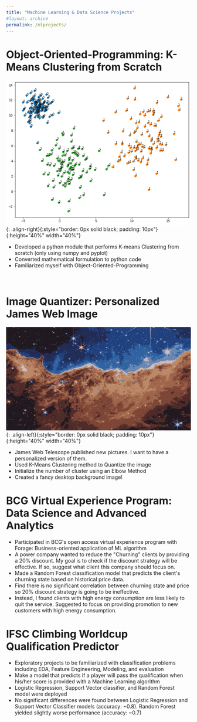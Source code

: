 ```yaml
---
title: "Machine Learning & Data Science Projects"
#layout: archive
permalink: /mlprojects/
---
```


# Object-Oriented-Programming: K-Means Clustering from Scratch
![image-right](../assets/images/K-Means-OOP.png){: .align-right}{:style="border: 0px solid black; padding: 10px"}{:height="40%" width="40%"}
* Developed a python module that performs K-means Clustering from scratch (only using numpy and pyplot)
* Converted mathematical formulation to python code
* Familiarized myself with Object-Oriented-Programming
<br/><br/><br/>

# Image Quantizer: Personalized James Web Image
![image-left](../assets/images/K_Means_10clusters.png){: .align-left}{:style="border: 0px solid black; padding: 10px"}{:height="40%" width="40%"}
* James Web Telescope published new pictures. I want to have a personalized version of them.
* Used K-Means Clustering method to Quantize the image
* Initialize the number of cluster using an Elbow Method
* Created a fancy desktop background image!   

# BCG Virtual Experience Program: Data Science and Advanced Analytics
* Participated in BCG's open access virtual experience program with Forage: Business-oriented application of ML algorithm
* A power company wanted to reduce the "Churning" clients by providing a 20% discount. My goal is to check if the discount strategy will be effective. If so, suggest what client this company should focus on.
* Made a Random Forest classification model that predicts the client's churning state based on historical price data.
* Find there is no significant correlation between churning state and price so 20% discount strategy is going to be ineffective.
* Instead, I found clients with high energy consumption are less likely to quit the service. Suggested to focus on providing promotion to new customers with high energy consumption.   

# IFSC Climbing Worldcup Qualification Predictor
* Exploratory projects to be familiarized with classification problems including EDA, Feature Engineering, Modeling, and evaluation
* Make a model that predicts if a player will pass the qualification when his/her score is provided with a Machine Learning algorithm
* Logistic Regression, Support Vector classifier, and Random Forest model were deployed
* No significant differences were found between Logistic Regression and Support Vector Classifier models (accuracy: ~0.8). Random Forest yielded slightly worse performance (accuracy: ~0.7)